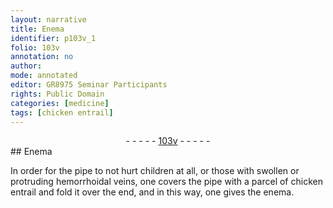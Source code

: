 ```yaml
---
layout: narrative
title: Enema
identifier: p103v_1
folio: 103v
annotation: no
author:
mode: annotated
editor: GR8975 Seminar Participants
rights: Public Domain
categories: [medicine]
tags: [chicken entrail]
---
```


 <div class="folio" align="center">- - - - - <a href="http://gallica.bnf.fr/ark:/12148/btv1b10500001g/f212.image" target="_blank">103v</a> - - - - - </div>   
## <span class="tool">Enema</span>

 
<span class="activity"></span>In order for the <span class="tool">pipe</span> to not hurt children at all, or those with swollen or protruding hemorrhoidal veins, one covers the <span class="tool">pipe</span> with a parcel of <span class="material"><span class="animal">chicken</span> entrail</span> and fold it over the end, and in this way, one gives the <span class="tool">enema</span>.
 